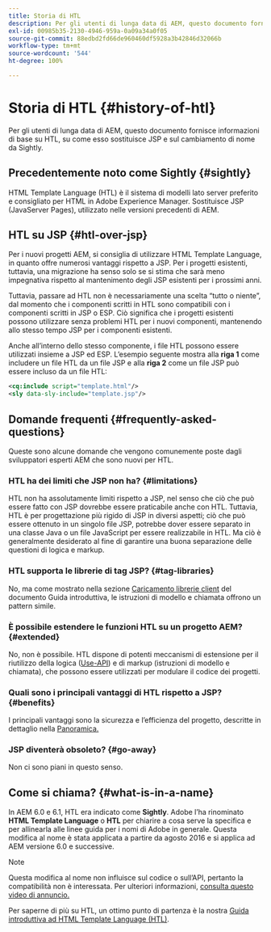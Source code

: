 ```yaml
---
title: Storia di HTL
description: Per gli utenti di lunga data di AEM, questo documento fornisce informazioni di base su HTL, su come esso sostituisce JSP e sul cambiamento di nome da Sightly.
exl-id: 00985b35-2130-4946-959a-0a09a34a0f05
source-git-commit: 88edbd2fd66de960460df5928a3b42846d32066b
workflow-type: tm+mt
source-wordcount: '544'
ht-degree: 100%

---
```



# Storia di HTL {#history-of-htl}

Per gli utenti di lunga data di AEM, questo documento fornisce informazioni di base su HTL, su come esso sostituisce JSP e sul cambiamento di nome da Sightly.

## Precedentemente noto come Sightly {#sightly}

HTML Template Language (HTL) è il sistema di modelli lato server preferito e consigliato per HTML in Adobe Experience Manager. Sostituisce JSP (JavaServer Pages), utilizzato nelle versioni precedenti di AEM.

## HTL su JSP {#htl-over-jsp}

Per i nuovi progetti AEM, si consiglia di utilizzare HTML Template Language, in quanto offre numerosi vantaggi rispetto a JSP. Per i progetti esistenti, tuttavia, una migrazione ha senso solo se si stima che sarà meno impegnativa rispetto al mantenimento degli JSP esistenti per i prossimi anni.

Tuttavia, passare ad HTL non è necessariamente una scelta “tutto o niente”, dal momento che i componenti scritti in HTL sono compatibili con i componenti scritti in JSP o ESP. Ciò significa che i progetti esistenti possono utilizzare senza problemi HTL per i nuovi componenti, mantenendo allo stesso tempo JSP per i componenti esistenti.

Anche all’interno dello stesso componente, i file HTL possono essere utilizzati insieme a JSP ed ESP. L’esempio seguente mostra alla **riga 1** come includere un file HTL da un file JSP e alla **riga 2** come un file JSP può essere incluso da un file HTL:

```xml
<cq:include script="template.html"/>
<sly data-sly-include="template.jsp"/>
```

## Domande frequenti  {#frequently-asked-questions}

Queste sono alcune domande che vengono comunemente poste dagli sviluppatori esperti AEM che sono nuovi per HTL.

### HTL ha dei limiti che JSP non ha? {#limitations}

HTL non ha assolutamente limiti rispetto a JSP, nel senso che ciò che può essere fatto con JSP dovrebbe essere praticabile anche con HTL. Tuttavia, HTL è per progettazione più rigido di JSP in diversi aspetti; ciò che può essere ottenuto in un singolo file JSP, potrebbe dover essere separato in una classe Java o un file JavaScript per essere realizzabile in HTL. Ma ciò è generalmente desiderato al fine di garantire una buona separazione delle questioni di logica e markup.

### HTL supporta le librerie di tag JSP? {#tag-libraries}

No, ma come mostrato nella sezione [Caricamento librerie client](getting-started.md#loading-client-libraries) del documento Guida introduttiva, le istruzioni di modello e chiamata offrono un pattern simile.

### È possibile estendere le funzioni HTL su un progetto AEM? {#extended}

No, non è possibile. HTL dispone di potenti meccanismi di estensione per il riutilizzo della logica ([Use-API](#use-api-for-accessing-logic)) e di markup (istruzioni di modello e chiamata), che possono essere utilizzati per modulare il codice dei progetti.

### Quali sono i principali vantaggi di HTL rispetto a JSP? {#benefits}

I principali vantaggi sono la sicurezza e l’efficienza del progetto, descritte in dettaglio nella [Panoramica.](overview.md)

### JSP diventerà obsoleto? {#go-away}

Non ci sono piani in questo senso.

## Come si chiama? {#what-is-in-a-name}

In AEM 6.0 e 6.1, HTL era indicato come **Sightly**. Adobe l’ha rinominato **HTML Template Language** o **HTL** per chiarire a cosa serve la specifica e per allinearla alle linee guida per i nomi di Adobe in generale. Questa modifica al nome è stata applicata a partire da agosto 2016 e si applica ad AEM versione 6.0 e successive.

>[!NOTE]
>
>Questa modifica al nome non influisce sul codice o sull’API, pertanto la compatibilità non è interessata. Per ulteriori informazioni, [consulta questo video di annuncio.](https://helpx.adobe.com/it/experience-manager/how-to/announce-htl.html)

Per saperne di più su HTL, un ottimo punto di partenza è la nostra [Guida introduttiva ad HTML Template Language (HTL)](overview.md).
